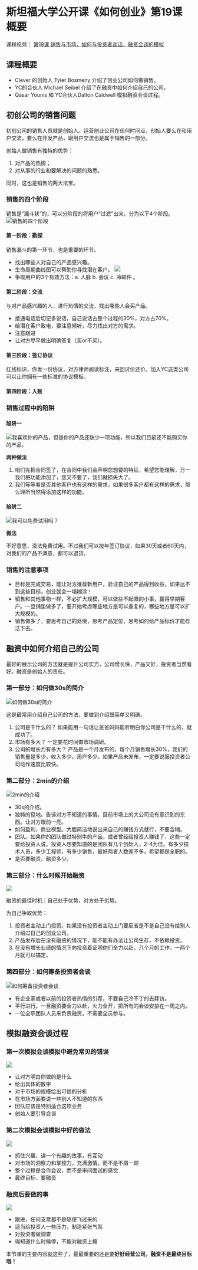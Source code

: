 # 斯坦福大学公开课《如何创业》第19课 概要
课程视频：
[第19课 销售与市场，如何与投资者谈话，融资会谈的模拟](http://open.163.com/movie/2014/9/L/5/MA8CUF9DQ_MAEBV2FL5.html)

## 课程概要
* Clever 的创始人 Tyler Bosmeny 介绍了创业公司如何做销售。
* YC的合伙人 Michael Seibel 介绍了在融资中如何介绍自己的公司。
* Qasar Younis 和 YC合伙人Dalton Caldwell 模拟融资会谈过程。

## 初创公司的销售问题

初创公司的销售人员就是创始人。运营创业公司在任何时间点，创始人要么在和用户交流，要么在开发产品，跟用户交流也是属于销售的一部分。

创始人做销售有独特的优势：
1. 对产品的热情；
2. 对从事的行业和要解决的问题的熟悉。

同时，这也是销售的两大法宝。

### 销售的四个阶段
销售是“漏斗状”的，可以分阶段的将用户“过滤”出来。分为以下4个阶段。
![销售的四个阶段](https://upload-images.jianshu.io/upload_images/13711648-a359602770a6ac6f.png?imageMogr2/auto-orient/strip%7CimageView2/2/w/1240)
#### 第一阶段：勘探

销售漏斗的第一环节，也是重要的环节。
* 找出哪些人对自己的产品感兴趣。
* 生命周期曲线图可以帮助你寻找潜在客户。
![](https://upload-images.jianshu.io/upload_images/13711648-a5091da07eeb7996.png?imageMogr2/auto-orient/strip%7CimageView2/2/w/1240)
* 争取用户的3个有效方法：a. 人脉 b. 会议 c. 冷邮件 。

#### 第二阶段：交流

与对产品感兴趣的人，进行热情的交流，找出哪些人会买产品。

* 接通电话后切记多说话，自己说话占整个过程的30%，对方占70%。
* 给潜在客户致电，要注意倾听，尽力找出对方的需求。
* 注意跟进
* 让对方尽早做出明确答复（买or不买）。

#### 第三阶段：签订协议

红线标识，你发一份协议，对方律师阅读标注，来回讨价还价。加入YC这类公司可以让你拥有一些标准的协议模板。

#### 第四阶段：入账

### 销售过程中的陷阱

#### 陷阱一

![我喜欢你的产品，但是你的产品还缺少一项功能，所以我们目前还不能购买你的产品。](https://upload-images.jianshu.io/upload_images/13711648-4ec08a2fb99329ea.png?imageMogr2/auto-orient/strip%7CimageView2/2/w/1240)

**两种做法**

1. 咱们先把合同签了，在合同中我们会声明您想要的特征，希望您能理解，万一我们把功能添加了，您又不要了，我们就损失大了。
2. 我们等等看是否其他客户也有这样的需求，如果很多客户都有这样的需求，那么理所当然得添加这样的功能。

#### 陷阱二

![我可以免费试用吗？](https://upload-images.jianshu.io/upload_images/13711648-6640c263861c21f7.png?imageMogr2/auto-orient/strip%7CimageView2/2/w/1240)

**做法**

不好意思，没法免费试用。不过我们可以按年签订协议，如果30天或者60天内，对我们的产品不满意，都可以退货。
### 销售的注意事项
* 目标是完成交易，能让对方推荐新用户，验证自己的产品得到收益，如果达不到这些目标，创业就会一塌糊涂！
* 销售和其他事物一样，不必扩大规模，可以做些不起眼的小事，赢得早期客户。一旦铺垫做多了，要开始考虑哪些地方是可以重复的，哪些地方是可以扩大规模的。
* 销售做多了，要思考自己的处境，思考产品定位，思考如何给产品标价才能存活下去。

## 融资中如何介绍自己的公司

最好的展示公司的方法就是提升公司实力，公司增长快，产品又好，投资者当然看好。融资是创始人的责任。

### 第一部分：如何做30s的简介

![如何做30s的简介](https://upload-images.jianshu.io/upload_images/13711648-11c19f4b2c617b4f.png?imageMogr2/auto-orient/strip%7CimageView2/2/w/1240)

这是最常用介绍自己公司的方法，要做到介绍既简单又明确。
1. 公司是干什么的？ 如果能用一句话让爸爸妈妈能听明白你公司是干什么的，就成功了。
2. 市场有多大？ 一定要花时间做市场调研。
3. 公司的增长力有多大？ 产品是一个月发布的，每个月销售增长30%，我们的销售量是多少，收入多少，用户多少。如果产品未发布，一定要说服投资者公司动作速度比较快。

### 第二部分：2min的介绍

![2min的介绍](https://upload-images.jianshu.io/upload_images/13711648-d0dcb42f99dc9396.png?imageMogr2/auto-orient/strip%7CimageView2/2/w/1240)

* 30s的介绍。
* 独特的见地。告诉对方不知道的事情，目前市场上的大公司没有意识到的东西。让对方眼前一亮。
* 如何盈利，商业模型。大胆简洁地说出来自己的赚钱方式就行，不要含糊。
* 团队。如果你的团队做过特别牛的产品，或者曾经给投资人赚钱了，这些一定要给投资人说。投资人想要知道的是团队有几个创始人，2-4为佳。有多少技术人员，多少工程师，有多少销售，最好两者人数差不多。希望都是全职的。
* 是否要融资，融资多少。

### 第三部分：什么时候开始融资

![](https://upload-images.jianshu.io/upload_images/13711648-46dd00a5ab1d7690.png?imageMogr2/auto-orient/strip%7CimageView2/2/w/1240)

融资的最佳时机：自己处于优势，对方处于劣势。

为自己争取优势：
1. 投资者主动上门投资，如果没有投资者主动上门要反省是不是自己没有给别人介绍过自己的创业公司。
2. 产品发布后在没有融资的情况下，能不能有办法让公司生存，不依赖投资。
3. 在没有增长业绩的情况下向投资着证明你们全力以赴，八个月的工作，一两个月就可以搞定。

### 第四部分：如何筹备投资者会谈

![如何筹备投资者会谈](https://upload-images.jianshu.io/upload_images/13711648-0f03d8bb391b567d.png?imageMogr2/auto-orient/strip%7CimageView2/2/w/1240)

* 有企业家或者以前的投资者热情的引荐，不要自己冷不丁的去拜访。
* 平行进行。一旦融资要全力以赴，火力全开，把所有的会谈安排在一周之内。
* 一位全职团队人员来负责融资，不需要全员参与。

## 模拟融资会谈过程

### 第一次模拟会谈模拟中避免常见的错误
![](https://upload-images.jianshu.io/upload_images/13711648-830bd71201d66829.png?imageMogr2/auto-orient/strip%7CimageView2/2/w/1240)

* 让对方明白你做的是什么
* 给出具体的数字
* 对于市场的规模给出可信的分析
* 在市场方面要说一些别人不知道的东西
* 团队应该是特别适合这项业务
* 创始人要引导会谈

### 第二次模拟会谈模拟中好的做法

![](https://upload-images.jianshu.io/upload_images/13711648-0a27f88339fe9997.png?imageMogr2/auto-orient/strip%7CimageView2/2/w/1240)

* 抓住兴趣，讲一个有趣的故事，有互动
* 对市场的洞察力和掌控力，充满激情，而不是不屑一顾
* 整个过程是合作会议，而不是审问面试的感觉
* 最终目标，要融资

### 融资后要做的事

![](https://upload-images.jianshu.io/upload_images/13711648-c1e194ba80407b90.png?imageMogr2/auto-orient/strip%7CimageView2/2/w/1240)

* 跟进，任何支票都不是随便飞过来的
* 适当给投资人一些压力，制造紧张气氛
* 对投资者做调查
* 得知道什么时候停，不能对融资上瘾

本节课的主要内容就这些了，最最重要的还是要**好好经营公司，融资不是最终目标哦！**


